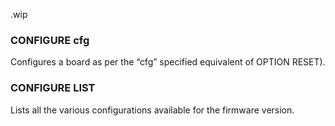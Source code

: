 .wip


### CONFIGURE cfg

Configures a board as per the “cfg” specified equivalent of OPTION RESET).

### CONFIGURE LIST

Lists all the various configurations available for the firmware version.